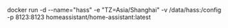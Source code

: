 docker run -d --name="hass" -e "TZ=Asia/Shanghai" -v /data/hass:/config -p 8123:8123 homeassistant/home-assistant:latest
